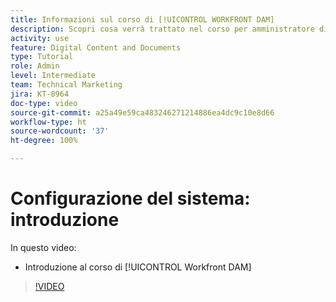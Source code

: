 ```yaml
---
title: Informazioni sul corso di [!UICONTROL WORKFRONT DAM]
description: Scopri cosa verrà trattato nel corso per amministratore di [!UICONTROL Workfront DAM], Parte 1 Configurazione del sistema.
activity: use
feature: Digital Content and Documents
type: Tutorial
role: Admin
level: Intermediate
team: Technical Marketing
jira: KT-8964
doc-type: video
source-git-commit: a25a49e59ca483246271214886ea4dc9c10e8d66
workflow-type: ht
source-wordcount: '37'
ht-degree: 100%

---
```


# Configurazione del sistema: introduzione

In questo video:

* Introduzione al corso di [!UICONTROL Workfront DAM]

>[!VIDEO](https://video.tv.adobe.com/v/335227/?quality=12&learn=on)

<!-- Learn more graphic & links to documentation articles
* Accessing help for Workfront DAM
* Workfront DAM within Workfront
-->
